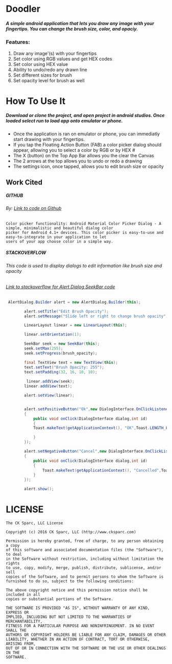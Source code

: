 # Doodler

##### A simple android application that lets you draw any image with your fingertips. You can change the brush size, color, and opaciy.
### Features:
  1. Draw any image'(s) with your fingertips
  2. Set color using RGB values and get HEX codes
  3. Set color using HEX value
  4. Ability to undo/redo any drawn line
  5. Set different sizes for brush
  6. Set opacity level for brush as well
  
  
# How To Use It
##### Download or clone the project, and open project in android studios. Once loaded select run to load app onto emulator or phone.

  * Once the application is ran on emulator or phone, you can immediatly start drawing with your fingertips. 
  * If you tap the Floating Action Button (FAB) a color picker dialog should appear, allowing you to select a color by RGB or by HEX #
  * The X (button) on the Top App Bar allows you the clear the Canvas
  * The 2 arrows at the top allows you to undo or redo a drawing
  * The settings icon, once tapped, allows you to edit brush size or opacity

## Work Cited
##### GITHUB
###### By: [Link to code on Github](https://github.com/Pes8/android-material-color-picker-dialog)
``` 
Color picker functionality: Android Material Color Picker Dialog - A simple, minimalistic and beautiful dialog color 
picker for Android 4.1+ devices. This color picker is easy-to-use and easy-to-integrate in your application to let 
users of your app choose color in a simple way. 
```
##### STACKOVERFLOW
###### This code is used to display dialogs to edit information like brush size and opacity
###### [Link to stackoverflow for Alert Dialog SeekBar code](http://stackoverflow.com/questions/6424032/android-seekbar-in-dialog)

``` Java
 AlertDialog.Builder alert = new AlertDialog.Builder(this);

        alert.setTitle("Edit Brush Opacity");
        alert.setMessage("Slide left or right to change brush opacity");

        LinearLayout linear = new LinearLayout(this);

        linear.setOrientation(1);

        SeekBar seek = new SeekBar(this);
        seek.setMax(255);
        seek.setProgress(brush_opacity);

        final TextView text = new TextView(this);
        text.setText("Brush Opacity: 255");
        text.setPadding(32, 16, 10, 10);
        
         linear.addView(seek);
        linear.addView(text);

        alert.setView(linear);


        alert.setPositiveButton("Ok",new DialogInterface.OnClickListener()
        {
            public void onClick(DialogInterface dialog,int id)
            {
            Toast.makeText(getApplicationContext(), "OK",Toast.LENGTH_LONG).show();

            }
        });

        alert.setNegativeButton("Cancel",new DialogInterface.OnClickListener()
        {
            public void onClick(DialogInterface dialog,int id)
            {
                Toast.makeText(getApplicationContext(), "Cancelled",Toast.LENGTH_LONG).show();
            }
        });

        alert.show();

```
# LICENSE

```
The CK Sparc, LLC License

Copyright (c) 2016 CK Sparc, LLC (http://www.cksparc.com)

Permission is hereby granted, free of charge, to any person obtaining a copy
of this software and associated documentation files (the "Software"), to deal
in the Software without restriction, including without limitation the rights
to use, copy, modify, merge, publish, distribute, sublicense, and/or sell
copies of the Software, and to permit persons to whom the Software is
furnished to do so, subject to the following conditions:

The above copyright notice and this permission notice shall be included in all
copies or substantial portions of the Software.

THE SOFTWARE IS PROVIDED "AS IS", WITHOUT WARRANTY OF ANY KIND, EXPRESS OR
IMPLIED, INCLUDING BUT NOT LIMITED TO THE WARRANTIES OF MERCHANTABILITY,
FITNESS FOR A PARTICULAR PURPOSE AND NONINFRINGEMENT. IN NO EVENT SHALL THE
AUTHORS OR COPYRIGHT HOLDERS BE LIABLE FOR ANY CLAIM, DAMAGES OR OTHER
LIABILITY, WHETHER IN AN ACTION OF CONTRACT, TORT OR OTHERWISE, ARISING FROM,
OUT OF OR IN CONNECTION WITH THE SOFTWARE OR THE USE OR OTHER DEALINGS IN THE
SOFTWARE.
```
